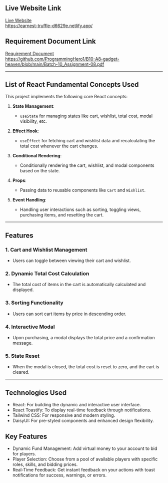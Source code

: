 ## Live Website Link

[Live Website](#)  
https://earnest-truffle-d6629e.netlify.app/

## Requirement Document Link

[Requirement Document](#)  
https://github.com/ProgrammingHero1/B10-A8-gadget-heaven/blob/main/Batch-10_Assignment-08.pdf

---

## List of React Fundamental Concepts Used

This project implements the following core React concepts:

1. **State Management**:

   - `useState` for managing states like cart, wishlist, total cost, modal visibility, etc.

2. **Effect Hook**:

   - `useEffect` for fetching cart and wishlist data and recalculating the total cost whenever the cart changes.

3. **Conditional Rendering**:

   - Conditionally rendering the cart, wishlist, and modal components based on the state.

4. **Props**:

   - Passing data to reusable components like `Cart` and `Wishlist`.

5. **Event Handling**:
   - Handling user interactions such as sorting, toggling views, purchasing items, and resetting the cart.

---

## Features

### 1. **Cart and Wishlist Management**

- Users can toggle between viewing their cart and wishlist.

### 2. **Dynamic Total Cost Calculation**

- The total cost of items in the cart is automatically calculated and displayed.

### 3. **Sorting Functionality**

- Users can sort cart items by price in descending order.

### 4. **Interactive Modal**

- Upon purchasing, a modal displays the total price and a confirmation message.

### 5. **State Reset**

- When the modal is closed, the total cost is reset to zero, and the cart is cleared.

---

## Technologies Used

- React: For building the dynamic and interactive user interface.
- React Toastify: To display real-time feedback through notifications.
- Tailwind CSS: For responsive and modern styling.
- DaisyUI: For pre-styled components and enhanced design flexibility.

## Key Features

- Dynamic Fund Management: Add virtual money to your account to bid for players.
- Player Selection: Choose from a pool of available players with specific roles, skills, and bidding prices.
- Real-Time Feedback: Get instant feedback on your actions with toast notifications for success, warnings, or errors.
